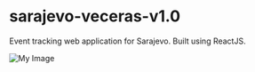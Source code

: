 # sarajevo-veceras-v1.0
Event tracking web application for Sarajevo. Built using ReactJS.

![My Image](images/localhost_3000_events.png)
